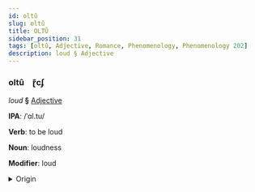 ```yaml
---
id: oltû
slug: oltû
title: OLTÛ
sidebar_position: 31
tags: [oltû, Adjective, Romance, Phenomenology, Phenomenology 202]
description: loud § Adjective
---
```


### oltû&emsp;<span kind="abugida">ɽ͊cʄ</span>

*loud* **§** [Adjective](../../tags/Adjective)

**IPA**: /ˈɑl.tu/

**Verb**: to be loud

**Noun**: loudness

**Modifier**: loud

<details>
    <summary>Origin</summary>
    Portuguese alto [ˈaɫ.tu]<br/>
    <em>Romance Language Family</em>
</details>